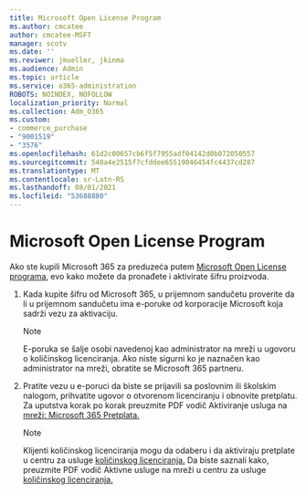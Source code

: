 ```yaml
---
title: Microsoft Open License Program
ms.author: cmcatee
author: cmcatee-MSFT
manager: scotv
ms.date: ''
ms.reviwer: jmueller, jkinma
ms.audience: Admin
ms.topic: article
ms.service: o365-administration
ROBOTS: NOINDEX, NOFOLLOW
localization_priority: Normal
ms.collection: Adm_O365
ms.custom:
- commerce_purchase
- "9001519"
- "3576"
ms.openlocfilehash: 61d2c00657cb6f5f7955adf04142d0b072050557
ms.sourcegitcommit: 540a4e2515f7cfddee65519046454fc4437cd287
ms.translationtype: MT
ms.contentlocale: sr-Latn-RS
ms.lasthandoff: 08/01/2021
ms.locfileid: "53688880"
---
```

# <a name="microsoft-open-license-program"></a>Microsoft Open License Program

Ako ste kupili Microsoft 365 za preduzeća putem [Microsoft Open License programa](https://go.microsoft.com/fwlink/p/?LinkID=613298), evo kako možete da pronađete i aktivirate šifru proizvoda.

1. Kada kupite šifru od Microsoft 365, u prijemnom sandučetu proverite da li u prijemnom sandučetu ima e-poruke od korporacije Microsoft koja sadrži vezu za aktivaciju.

    > [!NOTE]
    > E-poruka se šalje osobi navedenoj kao administrator na mreži u ugovoru o količinskog licenciranja. Ako niste sigurni ko je naznačen kao administrator na mreži, obratite se Microsoft 365 partneru.
1. Pratite vezu u e-poruci da biste se prijavili sa poslovnim ili školskim nalogom, prihvatite ugovor o otvorenom licenciranju i obnovite pretplatu. Za uputstva korak po korak preuzmite PDF vodič Aktiviranje usluga na [mreži: Microsoft 365 Pretplata.](https://go.microsoft.com/fwlink/p/?LinkId=618100)

    > [!NOTE]
    > Klijenti količinskog licenciranja mogu da odaberu i da aktiviraju pretplate u centru za usluge [količinskog licenciranja.](https://go.microsoft.com/fwlink/p/?LinkID=282016) Da biste saznali kako, preuzmite PDF vodič Aktivne usluge na mreži u centru za usluge [količinskog licenciranja.](https://go.microsoft.com/fwlink/p/?LinkId=618096)